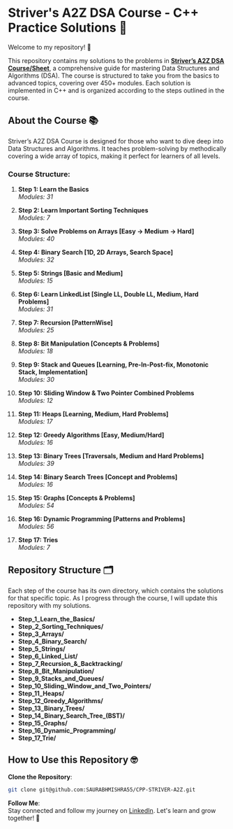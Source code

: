 # Striver's A2Z DSA Course - C++ Practice Solutions 🚀

Welcome to my repository! 👋

This repository contains my solutions to the problems in **[Striver’s A2Z DSA Course/Sheet](https://takeuforward.org/strivers-a2z-dsa-course/strivers-a2z-dsa-course-sheet-2/)**, a comprehensive guide for mastering Data Structures and Algorithms (DSA). The course is structured to take you from the basics to advanced topics, covering over 450+ modules. Each solution is implemented in C++ and is organized according to the steps outlined in the course.

## About the Course 📚

Striver’s A2Z DSA Course is designed for those who want to dive deep into Data Structures and Algorithms. It teaches problem-solving by methodically covering a wide array of topics, making it perfect for learners of all levels.

### Course Structure:
1. **Step 1: Learn the Basics**  
   *Modules: 31*

2. **Step 2: Learn Important Sorting Techniques**  
   *Modules: 7*

3. **Step 3: Solve Problems on Arrays [Easy -> Medium -> Hard]**  
   *Modules: 40*

4. **Step 4: Binary Search [1D, 2D Arrays, Search Space]**  
   *Modules: 32*

5. **Step 5: Strings [Basic and Medium]**  
   *Modules: 15*

6. **Step 6: Learn LinkedList [Single LL, Double LL, Medium, Hard Problems]**  
   *Modules: 31*

7. **Step 7: Recursion [PatternWise]**  
   *Modules: 25*

8. **Step 8: Bit Manipulation [Concepts & Problems]**  
   *Modules: 18*

9. **Step 9: Stack and Queues [Learning, Pre-In-Post-fix, Monotonic Stack, Implementation]**  
   *Modules: 30*

10. **Step 10: Sliding Window & Two Pointer Combined Problems**  
    *Modules: 12*

11. **Step 11: Heaps [Learning, Medium, Hard Problems]**  
    *Modules: 17*

12. **Step 12: Greedy Algorithms [Easy, Medium/Hard]**  
    *Modules: 16*

13. **Step 13: Binary Trees [Traversals, Medium and Hard Problems]**  
    *Modules: 39*

14. **Step 14: Binary Search Trees [Concept and Problems]**  
    *Modules: 16*

15. **Step 15: Graphs [Concepts & Problems]**  
    *Modules: 54*

16. **Step 16: Dynamic Programming [Patterns and Problems]**  
    *Modules: 56*

17. **Step 17: Tries**  
    *Modules: 7*

## Repository Structure 🗂️

Each step of the course has its own directory, which contains the solutions for that specific topic. As I progress through the course, I will update this repository with my solutions.

- **Step_1_Learn_the_Basics/**
- **Step_2_Sorting_Techniques/**
- **Step_3_Arrays/**
- **Step_4_Binary_Search/**
- **Step_5_Strings/**
- **Step_6_Linked_List/**
- **Step_7_Recursion_&_Backtracking/**
- **Step_8_Bit_Manipulation/**
- **Step_9_Stacks_and_Queues/**
- **Step_10_Sliding_Window_and_Two_Pointers/**
- **Step_11_Heaps/**
- **Step_12_Greedy_Algorithms/**
- **Step_13_Binary_Trees/**
- **Step_14_Binary_Search_Tree_(BST)/**
- **Step_15_Graphs/**
- **Step_16_Dynamic_Programming/**
- **Step_17_Trie/**

## How to Use this Repository 🤓

**Clone the Repository**:
   ```bash
   git clone git@github.com:SAURABHMISHRA55/CPP-STRIVER-A2Z.git

   ```

**Follow Me**:  
Stay connected and follow my journey on [LinkedIn](https://www.linkedin.com/in/saurabhmishra55/). Let's learn and grow together! 🚀
```